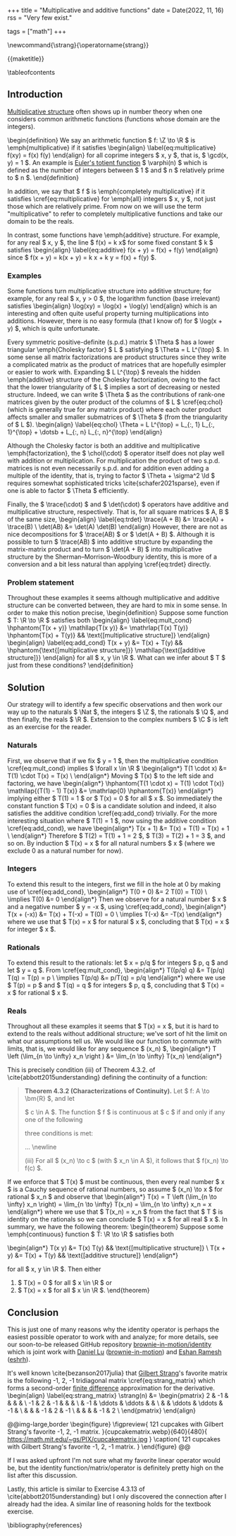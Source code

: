 +++
title = "Multiplicative and additive functions"
date = Date(2022, 11, 16)
rss = "Very few exist."

tags = ["math"]
+++

\newcommand{\strang}{\operatorname{strang}}

{{maketitle}}

\tableofcontents

## Introduction

[Multiplicative
structure](https://en.wikipedia.org/wiki/Multiplicative_function) often
shows up in number theory when one considers common arithmetic functions
(functions whose domain are the integers).

\begin{definition}
We say an arithmetic function $ f: \Z \to \R
$ is \emph{multiplicative} if it satisfies
\begin{align}
  \label{eq:multiplicative}
  f(xy) = f(x) f(y)
\end{align}
for all coprime integers $ x, y $, that is, $ \gcd(x, y) = 1 $.
An example is [Euler's totient
function](https://en.wikipedia.org/wiki/Euler%27s_totient_function) $
\varphi(n) $ which is defined as the number of integers between $ 1 $
and $ n $ relatively prime to $ n $.
\end{definition}

In addition, we say that $ f $ is \emph{completely multiplicative} if it
satisfies \cref{eq:multiplicative} for \emph{all} integers $ x, y $, not
just those which are relatively prime. From now on we will use the term
"multiplicative" to refer to completely multiplicative functions and take
our domain to be the reals.

In contrast, some functions have \emph{additive}
structure. For example, for any real $ x, y $, the line
$ f(x) = k x$ for some fixed constant $ k $ satisfies
\begin{align}
  \label{eq:additive}
  f(x + y) = f(x) + f(y)
\end{align}
since $ f(x + y) = k(x + y) = k x + k y = f(x) + f(y) $.

### Examples

Some functions turn multiplicative structure into
additive structure; for example, for any real $ x, y >
0 $, the logarithm function (base irrelevant) satisfies
\begin{align}
  \log(xy) = \log(x) + \log(y)
\end{align}
which is an interesting and often quite useful property turning
multiplications into additions. However, there is no easy formula
(that I know of) for $ \log(x + y) $, which is quite unfortunate.

Every symmetric positive-definite (s.p.d.) matrix $ \Theta $ has a lower
triangular \emph{Cholesky factor} $ L $ satisfying $ \Theta = L L^{\top} $.
In some sense all matrix factorizations are product structures since they
write a complicated matrix as the product of matrices that are hopefully
esimpler or easier to work with. Expanding $ L L^{\top} $ reveals the hidden
\emph{additive} structure of the Cholesky factorization, owing to the fact
that the lower triangularity of $ L $ implies a sort of decreasing or nested
structure. Indeed, we can write $ \Theta $ as the contributions of rank-one
matrices given by the outer product of the columns of $ L $ \cref{eq:chol}
(which is generally true for any matrix product) where each outer product
affects smaller and smaller submatrices of $ \Theta $ (from the triangularity
of $ L $).
\begin{align}
  \label{eq:chol}
  \Theta = L L^{\top} =
    L_{:, 1} L_{:, 1}^{\top} + \dotsb + L_{:, n} L_{:, n}^{\top}
\end{align}

Although the Cholesky factor is both an additive and multiplicative
\emph{factorization}, the $ \chol(\cdot) $ operator itself does not play
well with addition or multiplication. For multiplication the product of two
s.p.d. matrices is not even necessarily s.p.d. and for addition even adding
a multiple of the identity, that is, trying to factor $ \Theta + \sigma^2
\Id $ requires somewhat sophisticated tricks \cite{schafer2021sparse},
even if one is able to factor $ \Theta $ efficiently.

Finally, the $ \trace(\cdot) $ and $ \det(\cdot) $ operators
have additive and multiplicative structure, respectively.
That is, for all square matrices $ A, B $ of the same size,
\begin{align}
  \label{eq:trdet}
  \trace(A + B) &= \trace(A) + \trace(B) \\
  \det(AB) &= \det(A) \det(B)
\end{align}
However, there are not as nice decompositions for $ \trace(AB) $
or $ \det(A + B) $. Although it is possible to turn $ \trace(AB)
$ into additive structure by expanding the matrix-matrix product
and to turn $ \det(A + B) $ into multiplicative structure by the
Sherman–Morrison–Woodbury identity, this is more of a conversion
and a bit less natural than applying \cref{eq:trdet} directly.

### Problem statement

Throughout these examples it seems although multiplicative and
additive structure can be converted between, they are hard
to mix in some sense. In order to make this notion precise,
\begin{definition}
Suppose some function $ T: \R \to \R $ satisfies both
\begin{align}
  \label{eq:mult_cond}
  \hphantom{T(x + y)}
  \mathllap{T(x   y)} &= \mathrlap{T(x)   T(y)}
    \hphantom{T(x) + T(y)} && \text{[multiplicative structure]}
\end{align}
\begin{align}
  \label{eq:add_cond}
  T(x + y) &= T(x) + T(y) &&
    \hphantom{\text{[multiplicative structure]}}
    \mathllap{\text{[additive structure]}}
\end{align}
for all $ x, y \in \R $. What can we infer
about $ T $ just from these conditions?
\end{definition}

## Solution

Our strategy will to identify a few specific observations and then work our
way up to the naturals $ \Nat $, the integers $ \Z $, the rationals $ \Q $,
and then finally, the reals $ \R $. Extension to the complex numbers $ \C $
is left as an exercise for the reader.

### Naturals

First, we observe that if we fix $ y = 1 $, then the multiplicative
condition \cref{eq:mult_cond} implies $ \forall x \in \R $
\begin{align*}
  T(1 \cdot x) &= T(1) \cdot T(x) = T(x) \\
\end{align*}
Moving $ T(x) $ to the left side and factoring, we have
\begin{align*}
  \hphantom{T(1 \cdot x) = T(1) \cdot T(x)}
  \mathllap{(T(1) - 1) T(x)} &= \mathrlap{0} \hphantom{T(x)}
\end{align*}
implying either $ T(1) = 1 $ or $ T(x) = 0 $ for all $ x $. So immediately
the constant function $ T(x) = 0 $ is a candidate solution and indeed, it
also satisfies the additive condition \cref{eq:add_cond} trivially. For
the more interesting situation where $ T(1) = 1 $, now using the additive
condition \cref{eq:add_cond}, we have
\begin{align*}
  T(x + 1) &= T(x) + T(1) = T(x) + 1 \\
\end{align*}
Therefore $ T(2) = T(1) + 1 = 2 $, $ T(3) = T(2) + 1 = 3 $,
and so on. By induction $ T(x) = x $ for all natural numbers
$ x $ (where we exclude 0 as a natural number for now).

### Integers

To extend this result to the integers, first we fill
in the hole at 0 by making use of \cref{eq:add_cond},
\begin{align*}
  T(0 + 0) &= 2 T(0) = T(0) \\
  \implies T(0) &= 0
\end{align*}
Then we observe for a natural number $ x $ and a
negative number $ y = -x $, using \cref{eq:add_cond},
\begin{align*}
  T(x + (-x)) &= T(x) + T(-x) = T(0) = 0 \\
  \implies T(-x) &= -T(x)
\end{align*}
where we use that $ T(x) = x $ for natural $ x $,
concluding that $ T(x) = x $ for integer $ x $.

### Rationals

To extend this result to the rationals: let $ x = p/q $ for
integers $ p, q $ and let $ y = q $. From \cref{eq:mult_cond},
\begin{align*}
  T((p/q) q) &= T(p/q) T(q) = T(p) = p \\
  \implies T(p/q) &= p/T(q) = p/q
\end{align*}
where we use $ T(p) = p $ and $ T(q) = q $ for integers
$ p, q $, concluding that $ T(x) = x $ for rational $ x $.

### Reals

Throughout all these examples it seems that $ T(x) = x $, but it is hard to
extend to the reals without additional structure; we've sort of hit the limit
on what our assumptions tell us. We would like our function to commute with
limits, that is, we would like for any sequence $ (x_n) $,
\begin{align*}
  T \left (\lim_{n \to \infty} x_n \right ) &=
    \lim_{n \to \infty} T(x_n)
\end{align*}

This is precisely condition (iii) of Theorem 4.3.2. of
\cite{abbott2015understanding} defining the continuity of a function:
> **Theorem 4.3.2 (Characterizations of
> Continuity).** Let $ f: A \to \bm{R} $, and let
>
> $ c \in A $. The function $ f $ is continuous at
> $ c $ if and only if any one of the following
>
> three conditions is met:
>
> ... \newline
>
> (iii) For all $ (x_n) \to c $ (with $ x_n \in A $),
> it follows that $ f(x_n) \to f(c) $.

If we enforce that $ T(x) $ must be continuous, then every
real number $ x $ is a Cauchy sequence of rational numbers, so
assume $ (x_n) \to x $ for rational $ x_n $ and observe that
\begin{align*}
  T(x) = T \left (\lim_{n \to \infty} x_n \right)
    = \lim_{n \to \infty} T(x_n) = \lim_{n \to \infty} x_n = x
\end{align*}
where we use that $ T(x_n) = x_n $ from the fact that $ T $
is identity on the rationals so we can conclude $ T(x) = x $
for all real $ x $. In summary, we have the following theorem:
\begin{theorem}
Suppose some \emph{continuous} function $ T: \R \to \R $ satisfies both

\begin{align*}
  T(x   y) &= T(x)   T(y) && \text{[multiplicative structure]} \\
  T(x + y) &= T(x) + T(y) &&       \text{[additive structure]}
\end{align*}

for all $ x, y \in \R $. Then either
1. $ T(x) = 0 $ for all $ x \in \R $ or
2. $ T(x) = x $ for all $ x \in \R $.
\end{theorem}

## Conclusion

This is just one of many reasons why the identity operator is
perhaps the easiest possible operator to work with and analyze;
for more details, see our soon-to-be released GitHub repository
[brownie-in-motion/identity](https://github.com/brownie-in-motion/identity)
which is joint work with [Daniel Lu](https://blog.danielclu.com/)
([brownie-in-motion](https://github.com/brownie-in-motion/)) and [Eshan
Ramesh](https://esrh.me/) ([eshrh](https://github.com/eshrh/)).

It's well known \cite{bezanson2017julia} that [Gilbert
Strang](https://math.mit.edu/~gs/)'s favorite matrix is the following -1,
2, -1 tridiagonal matrix \cref{eq:strang_matrix} which forms a second-order
[finite difference](https://en.wikipedia.org/wiki/Finite_difference)
approximation for the derivative.
\begin{align}
  \label{eq:strang_matrix}
  \strang(n) &=
    \begin{pmatrix}
       2 & -1 &        &        &    &    \\
      -1 &  2 &     -1 &        &    &    \\
         & -1 & \ddots & \ddots &    &    \\
         &    & \ddots & \ddots & -1 &    \\
         &    &        &     -1 &  2 & -1 \\
         &    &        &        & -1 &  2 \\
    \end{pmatrix}
\end{align}

@@img-large,border
\begin{figure}
  \figpreview{
      121 cupcakes with Gilbert Strang's favorite -1, 2, -1 matrix.
  }{cupcakematrix.webp}{640}{480}{
    https://math.mit.edu/~gs/PIX/cupcakematrix.jpg
  }
  \caption{
    121 cupcakes with Gilbert Strang's favorite -1, 2, -1 matrix.
  }
\end{figure}
@@

If I was asked upfront I'm not sure what my favorite linear
operator would be, but the identity function/matrix/operator
is definitely pretty high on the list after this discussion.

Lastly, this article is similar to Exercise 4.3.13 of
\cite{abbott2015understanding} but I only discovered
the connection after I already had the idea. A similar
line of reasoning holds for the textbook exercise.

\bibliography{references}

